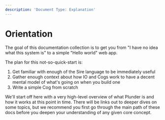 ```yaml
---
description: 'Document Type: Explanation'
---
```


# Orientation

The goal of this documentation collection is to get you from "I have no idea what this system is" to a simple "Hello world" web app.

The plan for this not-so-quick-start is:

1. Get familiar with enough of the Sire language to be immediately useful
2. Gather enough context about how IO and Cogs work to have a decent mental model of what's going on when you build one
3. Write a simple Cog from scratch

We'll start off here with a very high-level overview of what Plunder is and how it  works at this point in time. There will be links out to deeper dives on some topics, but we recommend you first go through the main path of these docs before you deepen your understanding of any given core concept.
